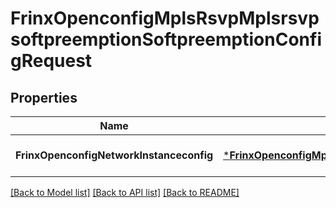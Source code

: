 # FrinxOpenconfigMplsRsvpMplsrsvpsoftpreemptionSoftpreemptionConfigRequest

## Properties
Name | Type | Description | Notes
------------ | ------------- | ------------- | -------------
**FrinxOpenconfigNetworkInstanceconfig** | [***FrinxOpenconfigMplsRsvpMplsrsvpsoftpreemptionSoftpreemptionConfig**](frinx.openconfig.mpls.rsvp.mplsrsvpsoftpreemption.softpreemption.Config.md) |  | [optional] [default to null]

[[Back to Model list]](../README.md#documentation-for-models) [[Back to API list]](../README.md#documentation-for-api-endpoints) [[Back to README]](../README.md)


